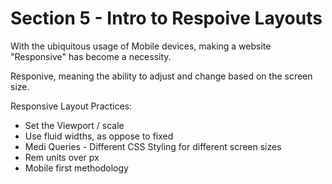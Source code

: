 # Section 5 - Intro to Respoive Layouts

With the ubiquitous usage of Mobile devices, making a website "Responsive" has become a necessity.

Responive, meaning the ability to adjust and change based on the screen size.

Responsive Layout Practices:

- Set the Viewport / scale
- Use fluid widths, as oppose to fixed
- Medi Queries - Different CSS Styling for different screen sizes
- Rem units over px
- Mobile first methodology
